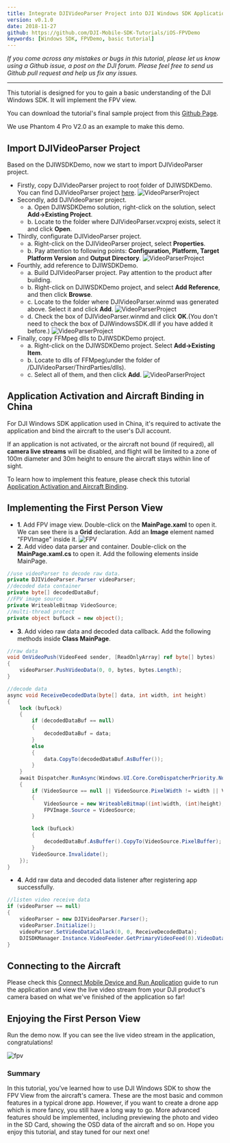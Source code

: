 ```yaml
---
title: Integrate DJIVideoParser Project into DJI Windows SDK Application
version: v0.1.0
date: 2018-11-27
github: https://github.com/DJI-Mobile-SDK-Tutorials/iOS-FPVDemo
keywords: [Windows SDK, FPVDemo, basic tutorial]
---
```


*If you come across any mistakes or bugs in this tutorial, please let us know using a Github issue, a post on the DJI forum. Please feel free to send us Github pull request and help us fix any issues.*

---

This tutorial is designed for you to gain a basic understanding of the DJI Windows SDK. It will implement the FPV view.

You can download the tutorial's final sample project from this [Github Page](https://github.com/DJI-Mobile-SDK-Tutorials/iOS-FPVDemo).
   
We use Phantom 4 Pro V2.0 as an example to make this demo.

## Import DJIVideoParser Project

Based on the DJIWSDKDemo, now we start to import DJIVideoParser project.

* Firstly, copy DJIVideoParser project to root folder of DJIWSDKDemo. You can find DJIVideoParser project [here](https://github.com/dji-sdk/Windows-SDK/tree/master/Sample%20Code).
![VideoParserProject](../images/quick-start/WSDKCopyDJIVideoParser.png)
* Secondly, add DJIVideoParser project.
  * a. Open DJIWSDKDemo solution, right-click on the solution, select **Add->Existing Project**.
  * b. Locate to the folder where DJIVideoParser.vcxproj exists, select it and click **Open**.
* Thirdly, configurate DJIVideoParser project.
  * a. Right-click on the DJIVideoParser project, select **Properties**.
  * b. Pay attention to following points: **Configuration, Platform, Target Platform Version** and **Output Directory**.
  ![VideoParserProject](../images/quick-start/WSDKDJIVideoParserConfig.png)
* Fourthly, add reference to DJIWSDKDemo.
  * a. Build DJIVideoParser project. Pay attention to the product after building.
  * b. Right-click on DJIWSDKDemo project, and select **Add Reference**, and then click **Browse**.
  * c. Locate to the folder where DJIVideoParser.winmd was generated above. Select it and click **Add**.
  ![VideoParserProject](../images/quick-start/WSDKDJIVideoParserWinmdLocate.png)
  * d. Check the box of DJIVideoParser.winmd and click **OK**.(You don't need to check the box of DJIWindowsSDK.dll if you have added it before.)
  ![VideoParserProject](../images/quick-start/WSDKDJIVideoParserWinmdAdd.png)
* Finally, copy FFMpeg dlls to DJIWSDKDemo project.
  * a. Right-click on the DJIWSDKDemo project. Select **Add->Existing Item**.
  * b. Locate to dlls of FFMpeg(under the folder of /DJIVideoParser/ThirdParties/dlls).
  * c. Select all of them, and then click **Add**.
  ![VideoParserProject](../images/quick-start/WSDKAddFFMPEGDlls.png)

## Application Activation and Aircraft Binding in China

 For DJI Windows SDK application used in China, it's required to activate the application and bind the aircraft to the user's DJI account. 

 If an application is not activated, or the aircraft not bound (if required), all **camera live streams** will be disabled, and flight will be limited to a zone of 100m diameter and 30m height to ensure the aircraft stays within line of sight.

 To learn how to implement this feature, please check this tutorial [Application Activation and Aircraft Binding](./ActivationAndBinding.html).

## Implementing the First Person View

  * **1**. Add FPV image view. Double-click on the **MainPage.xaml** to open it. We can see there is a **Grid** declaration. Add an **Image** element named "FPVImage" inside it.
  ![FPV](../images/quick-start/WSDKXaml.png)
  * **2**. Add video data parser and container. Double-click on the **MainPage.xaml.cs** to open it. Add the following elements inside MainPage.

~~~csharp
//use videoParser to decode raw data.
private DJIVideoParser.Parser videoParser;
//decoded data container
private byte[] decodedDataBuf;
//FPV image source
private WriteableBitmap VideoSource;
//multi-thread protect
private object bufLock = new object();
~~~
  * **3**. Add video raw data and decoded data callback. Add the following methods inside **Class MainPage**.

~~~csharp
//raw data
void OnVideoPush(VideoFeed sender, [ReadOnlyArray] ref byte[] bytes)
{
    videoParser.PushVideoData(0, 0, bytes, bytes.Length);
}

//decode data
async void ReceiveDecodedData(byte[] data, int width, int height)
{
    lock (bufLock)
    {
        if (decodedDataBuf == null)
        {
            decodedDataBuf = data;
        }
        else
        {
            data.CopyTo(decodedDataBuf.AsBuffer());
        }
    }
    await Dispatcher.RunAsync(Windows.UI.Core.CoreDispatcherPriority.Normal, () =>
    {
        if (VideoSource == null || VideoSource.PixelWidth != width || VideoSource.PixelHeight != height)
        {
            VideoSource = new WriteableBitmap((int)width, (int)height);
            FPVImage.Source = VideoSource;
        }

        lock (bufLock)
        {
            decodedDataBuf.AsBuffer().CopyTo(VideoSource.PixelBuffer);
        }
        VideoSource.Invalidate();
    });
}
~~~
  * **4**. Add raw data and decoded data listener after registering app successfully.

~~~csharp
//listen video receive data
if (videoParser == null)
{
    videoParser = new DJIVideoParser.Parser();
    videoParser.Initialize();
    videoParser.SetVideoDataCallack(0, 0, ReceiveDecodedData);
    DJISDKManager.Instance.VideoFeeder.GetPrimaryVideoFeed(0).VideoDataUpdated += OnVideoPush;
}
~~~

## Connecting to the Aircraft

Please check this [Connect Mobile Device and Run Application](../application-development-workflow/workflow-run.html#connect-mobile-device-and-run-application) guide to run the application and view the live video stream from your DJI product's camera based on what we've finished of the application so far!
  
## Enjoying the First Person View

Run the demo now. If you can see the live video stream in the application, congratulations!

  ![fpv](../images/quick-start/WSDKDemoResult.png)

### Summary
   
   In this tutorial, you’ve learned how to use DJI Windows SDK to show the FPV View from the aircraft's camera. These are the most basic and common features in a typical drone app. However, if you want to create a drone app which is more fancy, you still have a long way to go. More advanced features should be implemented, including previewing the photo and video in the SD Card, showing the OSD data of the aircraft and so on. Hope you enjoy this tutorial, and stay tuned for our next one!
   
